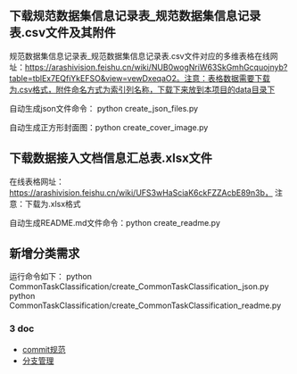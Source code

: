 ## 下载规范数据集信息记录表_规范数据集信息记录表.csv文件及其附件
规范数据集信息记录表_规范数据集信息记录表.csv文件对应的多维表格在线网址：https://arashivision.feishu.cn/wiki/NUB0wogNriW63SkGmhGcquojnyb?table=tblEx7EQfiYkEFSO&view=vewDxeqaO2。注意：表格数据需要下载为.csv格式，附件命名方式为索引列名称，下载下来放到本项目的data目录下

自动生成json文件命令： python create_json_files.py

自动生成正方形封面图：python create_cover_image.py


## 下载数据接入文档信息汇总表.xlsx文件
在线表格网址：https://arashivision.feishu.cn/wiki/UFS3wHaSciaK6ckFZZAcbE89n3b， 注意：下载为.xlsx格式

自动生成README.md文件命令：python create_readme.py



## 新增分类需求
运行命令如下：
python CommonTaskClassification/create_CommonTaskClassification_json.py
python CommonTaskClassification/create_CommonTaskClassification_readme.py



### 3 doc
- [commit规范](doc/git_commit_message.md)
- [分支管理](doc/branch_management_specification.md)







